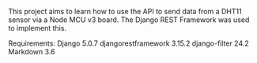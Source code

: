 This project aims to learn how to use the API to send data from a DHT11 sensor via a Node MCU v3 board. The Django REST Framework was used to implement this.

Requirements:
Django              5.0.7
djangorestframework 3.15.2
django-filter       24.2
Markdown            3.6
